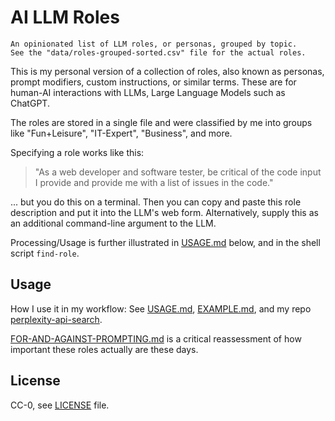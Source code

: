# AI LLM Roles

```text
An opinionated list of LLM roles, or personas, grouped by topic. 
See the "data/roles-grouped-sorted.csv" file for the actual roles.
```

This is my personal version of a collection of roles, also known as personas, prompt modifiers, custom instructions, or similar terms. These are for human-AI interactions with LLMs, Large Language Models such as ChatGPT.

The roles are stored in a single file and were classified by me into groups like "Fun+Leisure", "IT-Expert", "Business", and more.

Specifying a role works like this:

> "As a web developer and software tester, be critical of the code input I provide and provide me with a list of issues in the code."

... but you do this on a terminal. Then you can copy and paste this role description and put it into the LLM's web form. Alternatively, supply this as an additional command-line argument to the LLM.

Processing/Usage is further illustrated in [USAGE.md](./USAGE.md) below, and in the shell script `find-role`.

## Usage

How I use it in my workflow: See [USAGE.md](USAGE.md#my-personal-usage), [EXAMPLE.md](./EXAMPLE.md), and my repo [perplexity-api-search](https://github.com/knbknb/perplexity-api-search).

[FOR-AND-AGAINST-PROMPTING.md](./FOR-AND-AGAINST-PROMPTS.md) is a critical reassessment of how important these roles actually are these days.

## License

CC-0, see [LICENSE](./LICENSE) file.